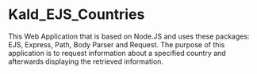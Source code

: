 # Kald_EJS_Countries
This Web Application that is based on Node.JS and uses these packages: EJS, Express, Path, Body Parser and Request. The purpose of this application is to request information about a specified country and afterwards displaying the retrieved information.
